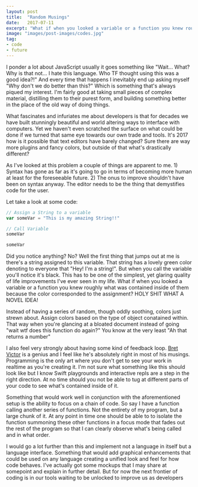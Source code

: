 ```yaml
---
layout: post
title:  "Random Musings"
date:   2017-07-11
excerpt: "What if when you looked a variable or a function you knew roughly what was contained inside of them"
image: "images/post-images/codes.jpg"
tag:
- code
- future
---
```


I ponder a lot about JavaScript usually it goes something like "Wait… What? Why is that not… I hate this language. Who TF thought using this was a good idea?!" And every time that happens I inevitably end up asking myself "Why don't we do better than this?" Which is something that's always piqued my interest. I'm fairly good at taking small pieces of complex material, distilling them to their purest form, and building something better in the place of the old way of doing things. 

What fascinates and infuriates me about developers is that for decades we have built stunningly beautiful and world altering ways to interface with computers. Yet we haven't even scratched the surface on what could be done if we turned that same eye towards our own trade and tools. It's 2017 how is it possible that text editors have barely changed? Sure there are way more plugins and fancy colors, but outside of that what's drastically different?

As I've looked at this problem a couple of things are apparent to me. 1) Syntax has gone as far as it's going to go in terms of becoming more human at least for the foreseeable future. 2) The onus to improve shouldn't have been on syntax anyway. The editor needs to be the thing that demystifies code for the user. 

Let take a look at some code:

```javascript
// Assign a String to a variable
var someVar = "This is my amazing String!!"

// Call Variable
someVar

someVar
```

Did you notice anything? No? Well the first thing that jumps out at me is there's a string assigned to this variable. That string has a lovely green color denoting to everyone that "Hey! I'm a string!". But when you call the variable you'll notice it's black. This has to be one of the simplest, yet glaring quality of life improvements I've ever seen in my life. What if when you looked a variable or a function you knew roughly what was contained inside of them because the color corresponded to the assignment? HOLY SHIT WHAT A NOVEL IDEA!

Instead of having a series of random, though oddly soothing, colors just strewn about. Assign colors based on the type of object conatained within. That way when you're glancing at a bloated document instead of going "wait wtf does this function do again?" You know at the very least "Ah that returns a number"

I also feel very strongly about having some kind of feedback loop. [Bret Victor](http://worrydream.com/) is a genius and I feel like he's absolutely right in most of his musings. Programming is the only art where you don't get to see your work in realtime as you're creating it. I'm not sure what something like this should look like but I know Swift playgrounds and interactive repls are a step in the right direction. At no time should you not be able to tug at different parts of your code to see what's contained inside of it. 

Something that would work well in conjunction with the aforementioned setup is the ability to focus on a chain of code. So say I have a function calling another series of functions. Not the entirety of my program, but a large chunk of it. At any point in time one should be able to to isolate the function summoning these other functions in a focus mode that fades out the rest of the program so that I can clearly observe what's being called and in what order.

I would go a lot further than this and implement not a language in itself but a language interface. Something that would add graphical enhancements that could be used on any language creating a unified look and feel for how code behaves. I've actually got some mockups that I may share at somepoint and explain in further detail. But for now the next frontier of coding is in our tools waiting to be unlocked to improve us as developers
